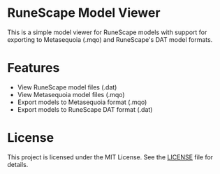 # RuneScape Model Viewer

This is a simple model viewer for RuneScape models with support for exporting to Metasequoia (.mqo) and
RuneScape's DAT model formats.

# Features

- View RuneScape model files (.dat)
- View Metasequoia model files (.mqo)
- Export models to Metasequoia format (.mqo)
- Export models to RuneScape DAT format (.dat)

# License

This project is licensed under the MIT License. See the [LICENSE](LICENSE) file for details.